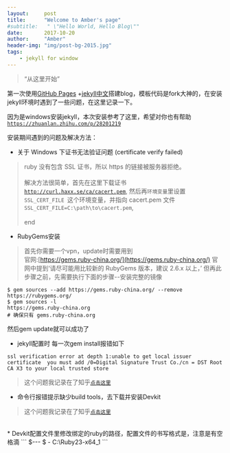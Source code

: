 ```yaml
---
layout:     post
title:      "Welcome to Amber's page"
#subtitle:   " \"Hello World, Hello Blog\""
date:       2017-10-20
author:     "Amber"
header-img: "img/post-bg-2015.jpg"
tags:
    - jekyll for window
---
```


> “从这里开始”

第一次使用[GitHub Pages](https://pages.github.com/) +[jekyll中文](http://jekyllcn.com/)搭建blog，模板代码是fork大神的，在安装jekyll环境时遇到了一些问题，在这里记录一下。

因为是windows安装jekyll，本次安装参考了这里，希望对你也有帮助[` https://zhuanlan.zhihu.com/p/28201219 ` ](https://zhuanlan.zhihu.com/p/28201219)

安装期间遇到的问题及解决方法：

* 关于 Windows 下证书无法验证问题 (certificate verify failed)
> ruby 没有包含 SSL 证书，所以 https 的链接被服务器拒绝。<br><br>
解决方法很简单，首先在这里下载证书 [`http://curl.haxx.se/ca/cacert.pem`](ttp://curl.haxx.se/ca/cacert.pem), 然后再`环境变量`里设置 `SSL_CERT_FILE `这个环境变量，并指向 cacert.pem 文件 `SSL_CERT_FILE=C:\path\to\cacert.pem`,<br><br>
end
* RubyGems安装
>首先你需要一个vpn，update时需要用到  
官网:[https://gems.ruby-china.org/](https://gems.ruby-china.org/)
官网中提到‘请尽可能用比较新的 RubyGems 版本，建议 2.6.x 以上，’
但再此步骤之前，先需要执行下面的步骤--安装完整的镜像
```
$ gem sources --add https://gems.ruby-china.org/ --remove https://rubygems.org/
$ gem sources -l
https://gems.ruby-china.org
# 确保只有 gems.ruby-china.org
```
然后gem update就可以成功了

* jekyll配置时 每一次gem install报错如下
```
ssl verification error at depth 1:unable to get local issuer certificate  you must add /0=Digital Signature Trust Co./cn = DST Root CA X3 to your local trusted store
```
> 这个问题我记录在了知乎[`点击这里`](https://www.zhihu.com/question/66452718/answer/242828351)
* 命令行报错提示缺少build tools，去下载并安装Devkit
>这个问题我记录在了知乎[`点击这里`](https://www.zhihu.com/question/66452718/answer/242828351)
<br>
* Devkit配置文件里修改绑定的ruby的路径，配置文件的书写格式是，注意是有空格滴
```
  $---
  $ - C:\Ruby23-x64_1
```
